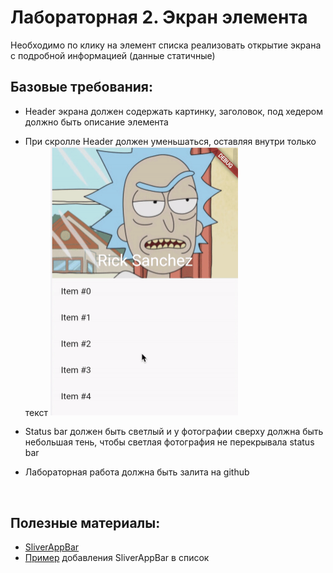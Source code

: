 # Лабораторная 2. Экран элемента

Необходимо по клику на элемент списка реализовать открытие экрана с подробной информацией (данные статичные)

## Базовые требования:

- Header экрана должен содержать картинку, заголовок, под хедером должно быть описание элемента

- При скролле Header должен уменьшаться, оставляя внутри только текст
  <img src='./Images/rick.gif' width="300"/>
- Status bar должен быть светлый и у фотографии сверху должна быть небольшая тень, чтобы светлая фотография не перекрывала status bar
- Лабораторная работа должна быть залита на github

<br>

## Полезные материалы:

- [SliverAppBar](https://api.flutter.dev/flutter/material/SliverAppBar-class.html)
- [Пример](https://flutter.dev/docs/cookbook/lists/floating-app-bar) добавления SliverAppBar в список
